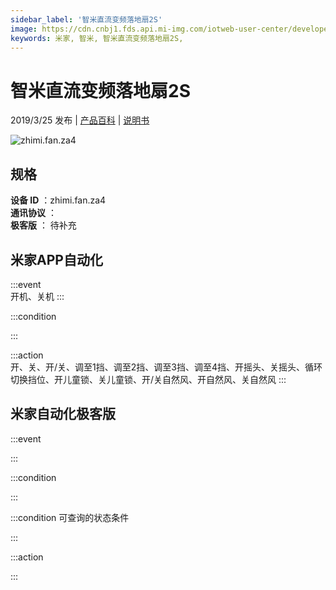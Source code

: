 ```yaml
---
sidebar_label: '智米直流变频落地扇2S'
image: https://cdn.cnbj1.fds.api.mi-img.com/iotweb-user-center/developer_167907010424648ie4sPb.png?GalaxyAccessKeyId=AKVGLQWBOVIRQ3XLEW&Expires=9223372036854775807&Signature=CZe+uSXBVcntagpvTlOxvbXXeWo=
keywords: 米家, 智米, 智米直流变频落地扇2S, 
---
```

# 智米直流变频落地扇2S

2019/3/25 发布 | [产品百科](https://home.mi.com/webapp/content/baike/product/index.html?model=zhimi.fan.za4/) | [说明书](https://home.mi.com/views/introduction.html?model=zhimi.fan.za4&region=cn)

![zhimi.fan.za4](https://cdn.cnbj1.fds.api.mi-img.com/iotweb-user-center/developer_167907010424648ie4sPb.png?GalaxyAccessKeyId=AKVGLQWBOVIRQ3XLEW&Expires=9223372036854775807&Signature=CZe+uSXBVcntagpvTlOxvbXXeWo=)

## 规格  
> 
**设备 ID** ：zhimi.fan.za4  
**通讯协议** ：  
**极客版**  ： 待补充 


## 米家APP自动化  

:::event  
开机、关机
:::

:::condition  

:::

:::action   
开、关、开/关、调至1挡、调至2挡、调至3挡、调至4挡、开摇头、关摇头、循环切换挡位、开儿童锁、关儿童锁、开/关自然风、开自然风、关自然风
:::

## 米家自动化极客版  

:::event  

:::

:::condition  

:::

:::condition 可查询的状态条件  

:::

:::action  

:::

        
